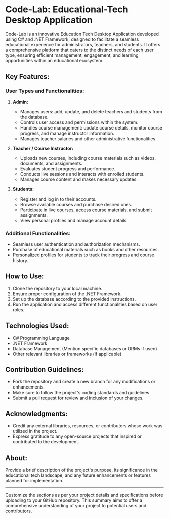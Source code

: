 # Code-Lab: Educational-Tech Desktop Application

Code-Lab is an innovative Education Tech Desktop Application developed using C# and .NET Framework, designed to facilitate a seamless educational experience for administrators, teachers, and students. It offers a comprehensive platform that caters to the distinct needs of each user type, ensuring efficient management, engagement, and learning opportunities within an educational ecosystem.

## Key Features:

### User Types and Functionalities:

1. **Admin:**
   - Manages users: add, update, and delete teachers and students from the database.
   - Controls user access and permissions within the system.
   - Handles course management: update course details, monitor course progress, and manage instructor information.
   - Manages teacher salaries and other administrative functionalities.

2. **Teacher / Course Instructor:**
   - Uploads new courses, including course materials such as videos, documents, and assignments.
   - Evaluates student progress and performance.
   - Conducts live sessions and interacts with enrolled students.
   - Manages course content and makes necessary updates.

3. **Students:**
   - Register and log in to their accounts.
   - Browse available courses and purchase desired ones.
   - Participate in live courses, access course materials, and submit assignments.
   - View personal profiles and manage account details.

### Additional Functionalities:
- Seamless user authentication and authorization mechanisms.
- Purchase of educational materials such as books and other resources.
- Personalized profiles for students to track their progress and course history.

## How to Use:
1. Clone the repository to your local machine.
2. Ensure proper configuration of the .NET Framework.
3. Set up the database according to the provided instructions.
4. Run the application and access different functionalities based on user roles.

## Technologies Used:
- C# Programming Language
- .NET Framework
- Database Management (Mention specific databases or ORMs if used)
- Other relevant libraries or frameworks (if applicable)

## Contribution Guidelines:
- Fork the repository and create a new branch for any modifications or enhancements.
- Make sure to follow the project's coding standards and guidelines.
- Submit a pull request for review and inclusion of your changes.


## Acknowledgments:
- Credit any external libraries, resources, or contributors whose work was utilized in the project.
- Express gratitude to any open-source projects that inspired or contributed to the development.

## About:
Provide a brief description of the project's purpose, its significance in the educational tech landscape, and any future enhancements or features planned for implementation.

---

Customize the sections as per your project details and specifications before uploading to your GitHub repository. This summary aims to offer a comprehensive understanding of your project to potential users and contributors.
